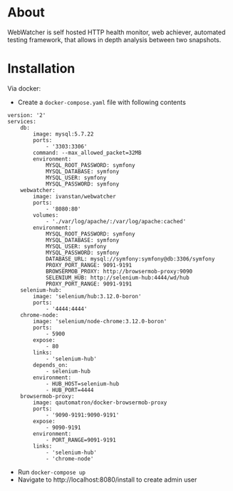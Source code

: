 About
====

WebWatcher is self hosted HTTP health monitor, web achiever, automated testing framework, that allows in depth analysis between two 
snapshots.

Installation
====

Via docker: 

- Create a `docker-compose.yaml` file with following contents

```
version: '2'
services:
    db:
        image: mysql:5.7.22
        ports:
            - '3303:3306'
        command: --max_allowed_packet=32MB
        environment:
            MYSQL_ROOT_PASSWORD: symfony
            MYSQL_DATABASE: symfony
            MYSQL_USER: symfony
            MYSQL_PASSWORD: symfony
    webwatcher:
        image: ivanstan/webwatcher
        ports:
            - '8080:80'
        volumes:
            - './var/log/apache/:/var/log/apache:cached'
        environment:
            MYSQL_ROOT_PASSWORD: symfony
            MYSQL_DATABASE: symfony
            MYSQL_USER: symfony
            MYSQL_PASSWORD: symfony
            DATABASE_URL: mysql://symfony:symfony@db:3306/symfony
            PROXY_PORT_RANGE: 9091-9191
            BROWSERMOB_PROXY: http://browsermob-proxy:9090
            SELENIUM_HUB: http://selenium-hub:4444/wd/hub
            PROXY_PORT_RANGE: 9091-9191
    selenium-hub:
        image: 'selenium/hub:3.12.0-boron'
        ports:
            - '4444:4444'
    chrome-node:
        image: 'selenium/node-chrome:3.12.0-boron'
        ports:
            - 5900
        expose:
            - 80
        links:
            - 'selenium-hub'
        depends_on:
            - selenium-hub
        environment:
            - HUB_HOST=selenium-hub
            - HUB_PORT=4444
    browsermob-proxy:
        image: qautomatron/docker-browsermob-proxy
        ports:
            - '9090-9191:9090-9191'
        expose:
            - 9090-9191
        environment:
            - PORT_RANGE=9091-9191
        links:
            - 'selenium-hub'
            - 'chrome-node'
```
- Run `docker-compose up`
- Navigate to http://localhost:8080/install to create admin user
